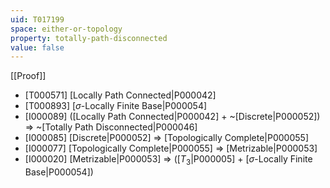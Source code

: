 ```yaml
---
uid: T017199
space: either-or-topology
property: totally-path-disconnected
value: false
---
```

[[Proof]]

* [T000571] [Locally Path Connected|P000042]
* [T000893] [$\sigma$-Locally Finite Base|P000054]
* [I000089] ([Locally Path Connected|P000042] + ~[Discrete|P000052]) => ~[Totally Path Disconnected|P000046]
* [I000085] [Discrete|P000052] => [Topologically Complete|P000055]
* [I000077] [Topologically Complete|P000055] => [Metrizable|P000053]
* [I000020] [Metrizable|P000053] => ([$T_3$|P000005] + [$\sigma$-Locally Finite Base|P000054])

